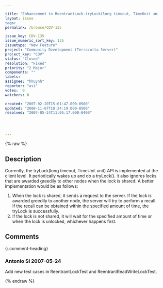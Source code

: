 ```yaml
---

title: "Enhancement to ReentrantLock.tryLock(long timeout, TimeUnit unit) API "
layout: issue
tags: 
permalink: /browse/CDV-135

issue_key: CDV-135
issue_numeric_sort_key: 135
issuetype: "New Feature"
project: "Community Development (Terracotta Server)"
project_key: "CDV"
status: "Closed"
resolution: "Fixed"
priority: "2 Major"
components: ""
labels: 
assignee: "hhuynh"
reporter: "asi"
votes:  0
watchers: 0

created: "2007-02-20T15:01:47.000-0500"
updated: "2008-11-07T18:24:19.000-0500"
resolved: "2007-05-24T11:05:17.000-0400"




---
```


{% raw %}

## Description

<div markdown="1" class="description">

Currently, the tryLock(long timeout, TimeUnit unit) API is implemented at the client level. It periodically wakes up and do a tryLock(). It also ignores locks that are awarded greedily to other nodes when the lock is shared. A better implementation would be as follows:

1. When the lock is shared, it sends a request to the server. If the lock is awarded greedily to another node, the server will try to perform a recall. If the recall can be obtained within the specified amount of time, the tryLock is successfully.
2. If the lock is not shared, it will wait for the specified amount of time or when the lock is unlocked, whichever happens first.


</div>

## Comments


{:.comment-heading}
### **Antonio Si** <span class="date">2007-05-24</span>

<div markdown="1" class="comment">

Add new test cases in ReentrantLockTest and ReentrantReadWriteLockTest.

</div>



{% endraw %}
